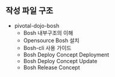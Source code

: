 ## 작성 파일 구조

- pivotal-dojo-bosh
	- Bosh 내부구조의 이해
	- Opensource Bosh 설치
	- Bosh-cli 사용 가이드
	- Bosh Deploy Concept Deployment
	- Bosh Deploy Concept Update
	- Bosh Release Concept
